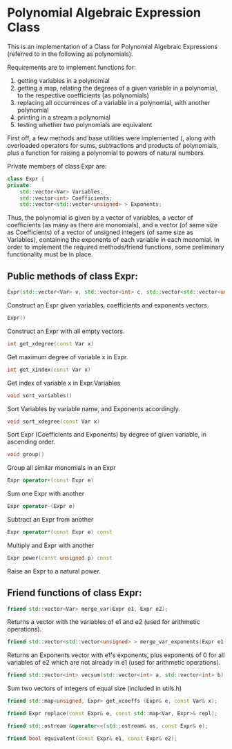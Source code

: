 # Polynomial Algebraic Expression Class

This is an implementation of a Class for Polynomial Algebraic Expressions (referred to in the following as polynomials).

Requirements are to implement functions for:
1. getting variables in a polynomial
2. getting a map, relating the degrees of a given variable in a polynomial, to the respective coefficients (as polynomials)
3. replacing all occurrences of a variable in a polynomial, with another polynomial
4. printing in a stream a polynomial
5. testing whether two polynomials are equivalent

First off, a few methods and base utilities were implemented (, along with overloaded operators for sums, subtractions and products of polynomials,
plus a function for raising a polynomial to powers of natural numbers.

Private members of class Expr are:
```cpp
class Expr {
private:
    std::vector<Var> Variables;
    std::vector<int> Coefficients;
    std::vector<std::vector<unsigned> > Exponents;
```
Thus, the polynomial is given by a vector of variables, a vector of coefficients (as many as there are monomials), and a vector (of same size as Coefficients) of a vector of unsigned integers (of same size as Variables), containing the exponents of each variable in each monomial.
In order to implement the required methods/friend functions, some preliminary functionality must be in place. 

## Public methods of class Expr:

```cpp
Expr(std::vector<Var> v, std::vector<int> c, std::vector<std::vector<unsigned> > e)
```
Construct an Expr given variables, coefficients and exponents vectors.

```cpp
Expr()
```
Construct an Expr with all empty vectors.

```cpp
int get_xdegree(const Var x)
```
Get maximum degree of variable x in Expr.

```cpp
int get_xindex(const Var x)
```
Get index of variable x in Expr.Variables 

```cpp
void sort_variables()
```
Sort Variables by variable name, and Exponents accordingly.
```cpp
void sort_xdegree(const Var x)
```
Sort Expr (Coefficients and Exponents) by degree of given variable, in ascending order. 

```cpp
void group()
```
Group all similar monomials in an Expr

```cpp
Expr operator+(const Expr e)
```
Sum one Expr with another
```cpp
Expr operator-(Expr e)
```
Subtract an Expr from another
```cpp
Expr operator*(const Expr e) const
```
Multiply and Expr with another
```cpp
Expr power(const unsigned p) const
```
Raise an Expr to a natural power.

## Friend functions of class Expr:
```cpp
friend std::vector<Var> merge_var(Expr e1, Expr e2);
```
Returns a vector with the variables of e1 and e2 (used for arithmetic operations).
```cpp
friend std::vector<std::vector<unsigned> > merge_var_exponents(Expr e1, Expr e2);
```
Returns an Exponents vector with e1's exponents, plus exponents of 0 for all variables of e2 which are not already in e1 (used for arithmetic operations).
```cpp
friend std::vector<int> vecsum(std::vector<int> a, std::vector<int> b);
```
Sum two vectors of integers of equal size (included in utils.h)
```cpp
friend std::map<unsigned, Expr> get_xcoeffs (Expr& e, const Var& x);
```
```cpp
friend Expr replace(const Expr& e, const std::map<Var, Expr>& repl);
```
```cpp
friend std::ostream &operator<<(std::ostream& os, const Expr& e);
```
```cpp
friend bool equivalent(const Expr& e1, const Expr& e2);
```
